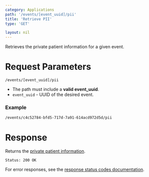 ```yaml
---
category: Applications
path: '/events/[event_uuid]/pii'
title: 'Retrieve PII'
type: 'GET'

layout: nil
---
```


Retrieves the private patient information for a given event.

# Request Parameters

`/events/[event_uuid]/pii`

* The path must include a **valid event_uuid**.
* ```event_uuid``` - UUID of the desired event.

### Example

`/events/c4c52784-bfd5-717d-7a91-614acd972d5d/pii`

# Response

Returns the [private patient information](#/pii).

`Status: 200 OK`

For error responses, see the [response status codes documentation](#http-response-codes).
